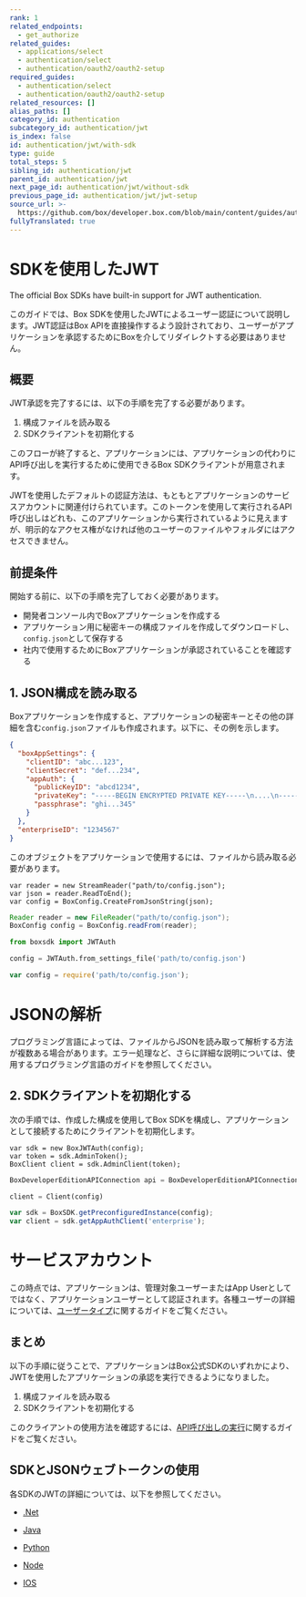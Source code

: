 ```yaml
---
rank: 1
related_endpoints:
  - get_authorize
related_guides:
  - applications/select
  - authentication/select
  - authentication/oauth2/oauth2-setup
required_guides:
  - authentication/select
  - authentication/oauth2/oauth2-setup
related_resources: []
alias_paths: []
category_id: authentication
subcategory_id: authentication/jwt
is_index: false
id: authentication/jwt/with-sdk
type: guide
total_steps: 5
sibling_id: authentication/jwt
parent_id: authentication/jwt
next_page_id: authentication/jwt/without-sdk
previous_page_id: authentication/jwt/jwt-setup
source_url: >-
  https://github.com/box/developer.box.com/blob/main/content/guides/authentication/jwt/with-sdk.md
fullyTranslated: true
---
```

# SDKを使用したJWT

The official Box SDKs have built-in support for JWT authentication.

このガイドでは、Box SDKを使用したJWTによるユーザー認証について説明します。JWT認証はBox APIを直接操作するよう設計されており、ユーザーがアプリケーションを承認するためにBoxを介してリダイレクトする必要はありません。

## 概要

JWT承認を完了するには、以下の手順を完了する必要があります。

1. 構成ファイルを読み取る
2. SDKクライアントを初期化する

このフローが終了すると、アプリケーションには、アプリケーションの代わりにAPI呼び出しを実行するために使用できるBox SDKクライアントが用意されます。

<Message notice>

JWTを使用したデフォルトの認証方法は、もともとアプリケーションのサービスアカウントに関連付けられています。このトークンを使用して実行されるAPI呼び出しはどれも、このアプリケーションから実行されているように見えますが、明示的なアクセス権がなければ他のユーザーのファイルやフォルダにはアクセスできません。

</Message>

## 前提条件

開始する前に、以下の手順を完了しておく必要があります。

* 開発者コンソール内でBoxアプリケーションを作成する
* アプリケーション用に秘密キーの構成ファイルを作成してダウンロードし、`config.json`として保存する
* 社内で使用するためにBoxアプリケーションが承認されていることを確認する

## 1. JSON構成を読み取る

Boxアプリケーションを作成すると、アプリケーションの秘密キーとその他の詳細を含む`config.json`ファイルも作成されます。以下に、その例を示します。

<Tabs>

<Tab title="config.json">

<!-- markdownlint-disable line-length -->

```json
{
  "boxAppSettings": {
    "clientID": "abc...123",
    "clientSecret": "def...234",
    "appAuth": {
      "publicKeyID": "abcd1234",
      "privateKey": "-----BEGIN ENCRYPTED PRIVATE KEY-----\n....\n-----END ENCRYPTED PRIVATE KEY-----\n",
      "passphrase": "ghi...345"
    }
  },
  "enterpriseID": "1234567"
}
```

<!-- markdownlint-enable line-length -->

</Tab>

</Tabs>

このオブジェクトをアプリケーションで使用するには、ファイルから読み取る必要があります。

<Tabs>

<Tab title=".Net">

```dotnet
var reader = new StreamReader("path/to/config.json");
var json = reader.ReadToEnd();
var config = BoxConfig.CreateFromJsonString(json);
```

</Tab>

<Tab title="Java">

```java
Reader reader = new FileReader("path/to/config.json");
BoxConfig config = BoxConfig.readFrom(reader);
```

</Tab>

<Tab title="Python">

```python
from boxsdk import JWTAuth

config = JWTAuth.from_settings_file('path/to/config.json')
```

</Tab>

<Tab title="Node">

```js
var config = require('path/to/config.json');
```

</Tab>

</Tabs>

<Message>

# JSONの解析

プログラミング言語によっては、ファイルからJSONを読み取って解析する方法が複数ある場合があります。エラー処理など、さらに詳細な説明については、使用するプログラミング言語のガイドを参照してください。

</Message>

## 2. SDKクライアントを初期化する

次の手順では、作成した構成を使用してBox SDKを構成し、アプリケーションとして接続するためにクライアントを初期化します。

<Tabs>

<Tab title=".Net">

```dotnet
var sdk = new BoxJWTAuth(config);
var token = sdk.AdminToken();
BoxClient client = sdk.AdminClient(token);
```

</Tab>

<Tab title="Java">

```java
BoxDeveloperEditionAPIConnection api = BoxDeveloperEditionAPIConnection.getAppEnterpriseConnection(config);
```

</Tab>

<Tab title="Python">

```python
client = Client(config)
```

</Tab>

<Tab title="Node">

```js
var sdk = BoxSDK.getPreconfiguredInstance(config);
var client = sdk.getAppAuthClient('enterprise');
```

</Tab>

</Tabs>

<Message warning>

# サービスアカウント

この時点では、アプリケーションは、管理対象ユーザーまたはApp Userとしてではなく、アプリケーションユーザーとして認証されます。各種ユーザーの詳細については、[ユーザータイプ](g://getting-started/user-types)に関するガイドをご覧ください。

</Message>

## まとめ

以下の手順に従うことで、アプリケーションはBox公式SDKのいずれかにより、JWTを使用したアプリケーションの承認を実行できるようになりました。

1. 構成ファイルを読み取る
2. SDKクライアントを初期化する

このクライアントの使用方法を確認するには、[API呼び出しの実行](g://api-calls)に関するガイドをご覧ください。

## SDKとJSONウェブトークンの使用

各SDKのJWTの詳細については、以下を参照してください。

* [.Net][.Net]

* [Java][Java]

* [Python][Python]

* [Node][Node]

* [IOS][IOS]

[.Net]: https://github.com/box/box-windows-sdk-v2/blob/main/docs/authentication.md#server-auth-with-jwt

[Java]: https://github.com/box/box-java-sdk/blob/main/doc/authentication.md#server-authentication-with-jwt

[Python]: https://github.com/box/box-python-sdk/blob/main/docs/usage/authentication.md#server-auth-with-jwt

[Node]: https://github.com/box/box-node-sdk/blob/main/docs/authentication.md#server-auth-with-jwt

[IOS]: https://github.com/box/box-ios-sdk/blob/main/docs/usage/authentication.md#server-auth-with-jwt
